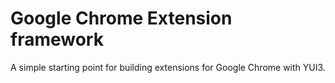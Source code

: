 # Google Chrome Extension framework

A simple starting point for building extensions for Google Chrome with YUI3.